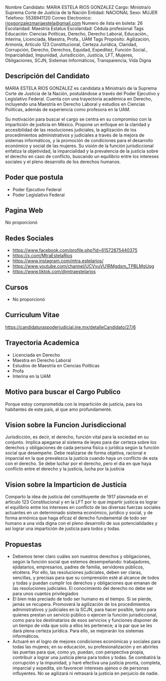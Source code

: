 Nombre Candidato: MARIA ESTELA RIOS GONZALEZ
Cargo: Ministra/o Suprema Corte de Justicia de la Nación
Entidad: NACIONAL
Sexo: MUJER
Telefono: 5538941120
Correo Electronico: riosgonzalezmariaestela@gmail.com
Numero de lista en boleta: 26
Escolaridad: Maestría
Estatus Escolaridad: Cédula profesional
Tags Educación: Ciencias Políticas, Derecho, Derecho Laboral, Educación., Interina, Licenciada, Maestra, Profa., UAM
Tags Propósito: Agilización, Armonía, Artículo 123 Constitucional, Certeza Jurídica, Claridad, Corrupción, Derecho, Derechos, Equidad, Expeditez, Función Social., Imparcialidad, Impunidad, Jurisdicción, Justicia, LFT, Mujeres, Obligaciones, SCJN, Sistemas Informáticos, Transparencia, Vida Digna


## Descripción del Candidato 

MARIA ESTELA RIOS GONZALEZ es candidata a Ministra/o de la Suprema Corte de Justicia de la Nación, postulándose a través del Poder Ejecutivo y Legislativo Federal. Cuenta con una trayectoria académica en Derecho, incluyendo una Maestría en Derecho Laboral y estudios en Ciencias Políticas, además de experiencia como profesora en la UAM.

Su motivación para buscar el cargo se centra en su compromiso con la impartición de justicia en México. Propone un enfoque en la claridad y accesibilidad de las resoluciones judiciales, la agilización de los procedimientos administrativos y judiciales a través de la mejora de sistemas informáticos, y la promoción de condiciones para el desarrollo económico y social de las mujeres. Su visión de la función jurisdiccional enfatiza la objetividad, la imparcialidad y la prevalencia de la justicia sobre el derecho en caso de conflicto, buscando un equilibrio entre los intereses sociales y el pleno desarrollo de los derechos humanos.


## Poder que postula

- Poder Ejecutivo Federal
- Poder Legislativo Federal


## Pagina Web

No proporcionó


## Redes Sociales

- https://www.facebook.com/profile.php?id=61572875440375
- https://x.com/MtraEstelaRios
- https://www.instagram.com/mtra.estelarios/
- https://www.youtube.com/channel/UCVyuVU1RMgdsm_TPBLMgUqg
- https://www.tiktok.com/@mtraestelarios


## Cursos

- No proporcionó


## Curriculum Vitae

https://candidaturaspoderjudicial.ine.mx/detalleCandidato/27/6


## Trayectoria Academica

- Licenciada en Derecho
- Maestra en Derecho Laboral
- Estudios de Maestría en Ciencias Políticas
- Profa
- Interina en la UAM


## Motivo para buscar el Cargo Publico

Porque estoy comprometida con la impartición de justicia, para los habitantes de este país, al que amo profundamente.


## Vision sobre la Funcion Jurisdiccional

Jurisdicción, es decir, el derecho, función vital para la sociedad en su conjunto. Implica apegarse al sistema de leyes para dar certeza sobre los derechos y obligaciones de cada persona física o jurídica según la función social que desempeñe. Debe realizarse de forma objetiva, racional e imparcial en la que prevalezca la justicia cuando haya un conflicto de esta con el derecho. Se debe luchar por el derecho, pero el día en que haya conflicto entre el derecho y la justicia, lucha por la justicia


## Vision sobre la Imparticion de Justicia

Comparto la idea de justicia del constituyente de 1917 plasmada en el artículo 123 Constitucional y en la LFT por lo que impartir justicia es lograr el equilibrio entre los intereses en conflicto de las diversas fuerzas sociales actuantes en un determinado sistema económico, jurídico y social, y de forma armónica que haga eficaz el derecho fundamental de todo ser humano a una vida digna con el pleno desarrollo de sus potencialidades y así lograr una impartición de justicia para todos y todas.


## Propuestas

- Debemos tener claro cuáles son nuestros derechos y obligaciones, según la función social que estemos desempeñando: trabajadores, ejidatarios, empresarios, padres de familia, servidores públicos, etcétera. Por ello, las resoluciones judiciales, deben ser claras, sencillas, y precisas para que su comprensión esté al alcance de todos y todas y puedan cumplir los derechos y obligaciones que emanan de las resoluciones judiciales. El conocimiento del derecho no debe ser para unos cuantos privilegiados
- El bien más preciado de todo ser humano es el tiempo. Si se pierde, jamás se recupera. Promoverá la agilización de los procedimientos administrativos y judiciales en la SCJN, para hacer posible, tanto para quienes prestan un servicio público o ejercen la función jurisdiccional, como para los destinatarios de esos servicios y funciones disponer de un tiempo de vida que solo a ellos les pertenece; a la par que se les dará plena certeza jurídica. Para ello, se mejorarán los sistemas informáticos.
- Actuaré en el logro de mejores condiciones económicas y sociales para todas las mujeres; en su educación, su profesionalización y en abrirles las puertas para que, como yo, puedan, con perspectiva propia, contribuir a lograr una justicia plena para todos y todas. Se combatirá la corrupción y la impunidad, y haré efectiva una justicia pronta, completa, imparcial y expedita, sin favorecer intereses ajenos o de personas influyentes. No se agilizará ni retrasará la justicia en perjuicio de nadie.

